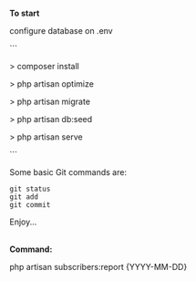 <b>To start</b>
<p>configure database on .env</p>
```
<p> > composer install</p>
<p> > php artisan optimize</p>
<p> > php artisan migrate</p>
<p> > php artisan db:seed</p>
<p> > php artisan serve</p>
```

Some basic Git commands are:
```
git status
git add
git commit
```
<p>Enjoy...</p>
<br />
<b>Command:</b>
<p>php artisan subscribers:report {YYYY-MM-DD}</p>